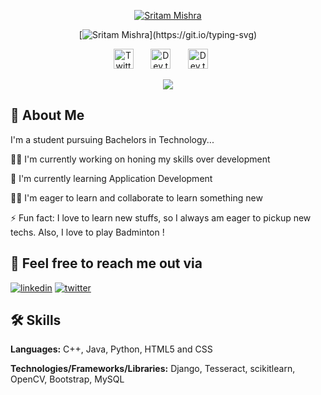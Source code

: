 
<p align="center">
  <a href="https://github.com/ENVIRYO2112VIT">
    <img src="https://user-images.githubusercontent.com/79492275/217730380-b7f5e249-444a-4daa-8b27-9bf17406f8ba.png" alt="Sritam Mishra" />
  </a>
  <div align="center">
    
  [![Sritam Mishra](https://readme-typing-svg.demolab.com?font=Fira+Code&size=19&pause=1000&color=09C883&center=true&width=435&lines=Pre-Final+year+student+at+VIT%2CVellore;Web+Development+Enthusiast;Learning+App+Development..;One+step+at+a+time.)](https://git.io/typing-svg)
  </div>
  
</p>
<!-- Social icons section -->
<p align="center">
  <a href="https://twitter.com/SritamMishra15"><img width="32px" alt="Twitter" title="Twitter" src="https://user-images.githubusercontent.com/79492275/217735017-962c60ac-f2b9-4758-b811-881b58ff9e2e.png"/></a>
  &#8287;&#8287;&#8287;&#8287;&#8287;
  <a href="https://dev.to/enviryo2112vit"><img width="32px" alt="Dev.to" title="DenverCoder1 Dev.to" src="https://i.imgur.com/mVm29vK.png"></a>
  &#8287;&#8287;&#8287;&#8287;&#8287;
  <a href="https://www.linkedin.com/in/sritam-mishra/"><img width="32px" alt="Dev.to" title="DenverCoder1 Dev.to" src="https://user-images.githubusercontent.com/79492275/217734633-f0cdc395-a54c-4b82-96a2-bdd8350b3ca6.png"></a>
  &#8287;&#8287;&#8287;&#8287;&#8287;
</p>


<div align="center">
	<img src="https://cdn.jsdelivr.net/gh/holic-x/holic-x/assets/github-contribution-grid-snake.svg" />
</div>



## 🚀 About Me
I'm a student pursuing Bachelors in Technology...

👩‍💻 I'm currently working on honing my skills over development

🧠 I'm currently learning Application Development

👯‍♀️ I'm eager to learn and collaborate to learn something new

⚡️ Fun fact: I love to learn new stuffs, so I always am eager to pickup new techs. Also, I love to play Badminton !

<div>
  
## 🔗 Feel free to reach me out via

[![linkedin](https://img.shields.io/badge/linkedin-0A66C2?style=for-the-badge&logo=linkedin&logoColor=white)](https://www.linkedin.com/in/sritam-mishra/)
   [![twitter](https://img.shields.io/badge/twitter-1DA1F2?style=for-the-badge&logo=twitter&logoColor=white)](https://twitter.com/SritamMishra15)

</div>

## 🛠 Skills
**Languages:** C++, Java, Python, HTML5 and CSS

**Technologies/Frameworks/Libraries:** Django, Tesseract, scikitlearn, OpenCV, Bootstrap, MySQL

